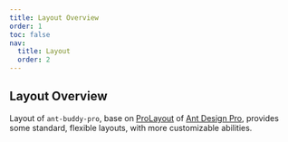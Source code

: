 ```yaml
---
title: Layout Overview
order: 1
toc: false
nav:
  title: Layout
  order: 2
---
```


## Layout Overview

Layout of `ant-buddy-pro`, base on [ProLayout](https://github.com/ant-design/pro-components/tree/master/packages/layout) of [Ant Design Pro](https://pro.ant.design/), provides some standard, flexible layouts, with more customizable abilities.
